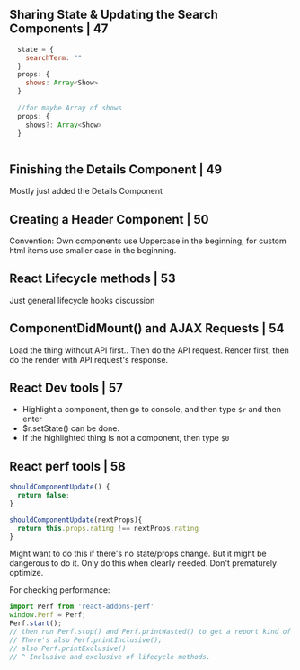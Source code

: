## Sharing State & Updating the Search Components | 47

```javascript
  state = {
    searchTerm: ""
  }
  props: {
    shows: Array<Show>
  }
  
  //for maybe Array of shows
  props: {
    shows?: Array<Show>
  }
  
```

## Finishing the Details Component | 49

Mostly just added the Details Component


## Creating a Header Component | 50

Convention: Own components use Uppercase in the beginning, for custom html items use smaller case in the beginning.

## React Lifecycle methods | 53

Just general lifecycle hooks discussion

## ComponentDidMount() and AJAX Requests | 54

Load the thing without API first.. Then do the API request. Render first, then do the render with API request's response.

## React Dev tools | 57

- Highlight a component, then go to console, and then type `$r` and then enter
- $r.setState() can be done.
- If the highlighted thing is not a component, then type `$0`

## React perf tools | 58

```javascript
shouldComponentUpdate() {
  return false;
}

shouldComponentUpdate(nextProps){
  return this.props.rating !== nextProps.rating
}
```
Might want to do this if there's no state/props change. But it might be dangerous to do it. Only do this when clearly needed. Don't prematurely optimize.

For checking performance:
```javascript
import Perf from 'react-addons-perf'
window.Perf = Perf;
Perf.start();
// then run Perf.stop() and Perf.printWasted() to get a report kind of on how much time wasted on render
// There's also Perf.printInclusive();
// also Perf.printExclusive()
// ^ Inclusive and exclusive of lifecycle methods.
```






